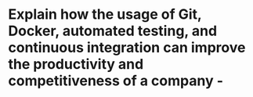 #  Explain how the usage of Git, Docker, automated testing, and continuous integration can improve the productivity and competitiveness of a company -



